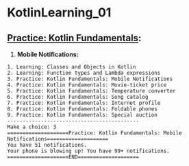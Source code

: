 # KotlinLearning_01


## [Practice: Kotlin Fundamentals](https://developer.android.com/codelabs/basic-android-kotlin-compose-kotlin-fundamentals-practice-problems?continue=https%3A%2F%2Fdeveloper.android.com%2Fcourses%2Fpathways%2Fandroid-basics-compose-unit-2-pathway-1%23codelab-https%3A%2F%2Fdeveloper.android.com%2Fcodelabs%2Fbasic-android-kotlin-compose-kotlin-fundamentals-practice-problems):

1. **Mobile Notifications:** 

```
1. Learning: Classes and Objects in Kotlin
2. Learning: Function types and Lambda expressions
3. Practice: Kotlin Fundamentals: Mobile Notifications
4. Practice: Kotlin Fundamentals: Movie-ticket price
5. Practice: Kotlin Fundamentals: Temperature converter
6. Practice: Kotlin Fundamentals: Song catalog
7. Practice: Kotlin Fundamentals: Internet profile
8. Practice: Kotlin Fundamentals: Foldable phones
9. Practice: Kotlin Fundamentals: Special auction
-------------------------------------------
Make a choice: 3
====================Practice: Kotlin Fundamentals: Mobile Notifications====================
You have 51 notifications.
Your phone is blowing up! You have 99+ notifications.
====================END====================
```

